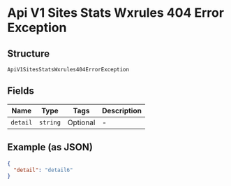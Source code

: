 
# Api V1 Sites Stats Wxrules 404 Error Exception

## Structure

`ApiV1SitesStatsWxrules404ErrorException`

## Fields

| Name | Type | Tags | Description |
|  --- | --- | --- | --- |
| `detail` | `string` | Optional | - |

## Example (as JSON)

```json
{
  "detail": "detail6"
}
```

